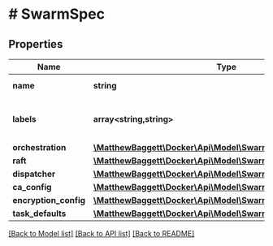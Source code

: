 # # SwarmSpec

## Properties

Name | Type | Description | Notes
------------ | ------------- | ------------- | -------------
**name** | **string** | Name of the swarm. | [optional]
**labels** | **array<string,string>** | User-defined key/value metadata. | [optional]
**orchestration** | [**\MatthewBaggett\Docker\Api\Model\SwarmSpecOrchestration**](SwarmSpecOrchestration.md) |  | [optional]
**raft** | [**\MatthewBaggett\Docker\Api\Model\SwarmSpecRaft**](SwarmSpecRaft.md) |  | [optional]
**dispatcher** | [**\MatthewBaggett\Docker\Api\Model\SwarmSpecDispatcher**](SwarmSpecDispatcher.md) |  | [optional]
**ca_config** | [**\MatthewBaggett\Docker\Api\Model\SwarmSpecCAConfig**](SwarmSpecCAConfig.md) |  | [optional]
**encryption_config** | [**\MatthewBaggett\Docker\Api\Model\SwarmSpecEncryptionConfig**](SwarmSpecEncryptionConfig.md) |  | [optional]
**task_defaults** | [**\MatthewBaggett\Docker\Api\Model\SwarmSpecTaskDefaults**](SwarmSpecTaskDefaults.md) |  | [optional]

[[Back to Model list]](../../README.md#models) [[Back to API list]](../../README.md#endpoints) [[Back to README]](../../README.md)
